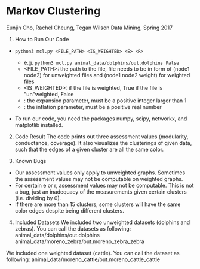 Markov Clustering
===

Eunjin Cho, Rachel Cheung, Tegan Wilson
Data Mining, Spring 2017

1. How to Run Our Code
- `python3 mcl.py <FILE_PATH> <IS_WEIGHTED> <E> <R>`
  - e.g. `python3 mcl.py animal_data/dolphins/out.dolphins False`
  - <FILE_PATH>: the path to the file,
                 file needs to be in form of (node1 node2) for unweighted files
                 and (node1 node2 weight) for weighted files
  - <IS_WEIGHTED>: if the file is weighted, True
                   if the file is "un"weighted, False
  - <E>: the expansion parameter, must be a positive integer larger than 1
  - <R>: the inflation parameter, must be a positive real number

- To run our code, you need the packages numpy, scipy, networkx, and matplotlib
installed.

2. Code Result
The code prints out three assessment values (modularity, conductance, coverage).
It also visualizes the clusterings of given data, such that the edges of a given cluster
are all the same color.

3. Known Bugs
- Our assessment values only apply to unweighted graphs. Sometimes the assessment values
may not be computable on weighted graphs.
- For certain e or r, assessment values may not be computable. This is not a bug,
just an inadequacy of the measurements given certain clusters (i.e. dividing by 0).
- If there are more than 15 clusters, some clusters will have the same color
edges despite being different clusters.

4. Included Datasets
We included two unweighted datasets (dolphins and zebras). You can call the datasets as following:
animal_data/dolphins/out.dolphins
animal_data/moreno_zebra/out.moreno_zebra_zebra

We included one weighted dataset (cattle). You can call the dataset as following:
animal_data/moreno_cattle/out.moreno_cattle_cattle
